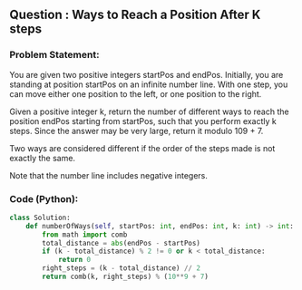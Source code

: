 ## Question : Ways to Reach a Position After K steps

### Problem Statement:
You are given two positive integers startPos and endPos. Initially, you are standing at position startPos on an infinite number line. With one step, you can move either one position to the left, or one position to the right.

Given a positive integer k, return the number of different ways to reach the position endPos starting from startPos, such that you perform exactly k steps. Since the answer may be very large, return it modulo 109 + 7.

Two ways are considered different if the order of the steps made is not exactly the same.

Note that the number line includes negative integers.

### Code (Python):
```python
class Solution:
    def numberOfWays(self, startPos: int, endPos: int, k: int) -> int:
        from math import comb
        total_distance = abs(endPos - startPos)
        if (k - total_distance) % 2 != 0 or k < total_distance:
            return 0
        right_steps = (k - total_distance) // 2
        return comb(k, right_steps) % (10**9 + 7)
